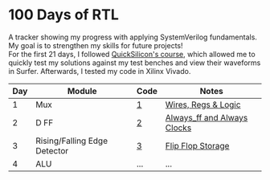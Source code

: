 # 100 Days of RTL
A tracker showing my progress with applying SystemVerilog fundamentals. My goal is to strengthen my skills for future projects!      
For the first 21 days, I followed [QuickSilicon's course](https://quicksilicon.in/course/21daysofrtl), which allowed me to quickly test my solutions against my test benches and view their waveforms in Surfer. Afterwards, I tested my code in Xilinx Vivado. 

| Day | Module             | Code          | Notes                  |
|-----|--------------------|---------------|------------------------|
| 1   | Mux                | [1](./day_1/) | [Wires, Regs & Logic](./day_1/notes.txt) |
| 2   | D FF               | [2](./day_2/) | [Always_ff and Always Clocks](./day_2/notes.md) |
| 3   | Rising/Falling Edge Detector             | [3](./day_3/) | [Flip Flop Storage](./day_3/notes.md) |
| 4   | ALU                | ... | ... |